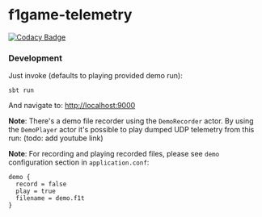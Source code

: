 f1game-telemetry
================

[![Codacy Badge](https://api.codacy.com/project/badge/Grade/fdf98753c2b94cc298cdbab140249635)](https://www.codacy.com/app/gmaslowski/f1game-telemetry?utm_source=github.com&utm_medium=referral&utm_content=gmaslowski/f1game-telemetry&utm_campaign=badger)

### Development

Just invoke (defaults to playing provided demo run):

```
sbt run
```

And navigate to: [http://localhost:9000](http://localhost:9000)

__**Note**__: There's a demo file recorder using the `DemoRecorder` actor. By using the `DemoPlayer` actor it's
possible to play dumped UDP telemetry from this run: (todo: add youtube link)

__**Note**__: For recording and playing recorded files, please see `demo` configuration section in `application.conf`:
```
demo {
  record = false
  play = true
  filename = demo.f1t
}
```